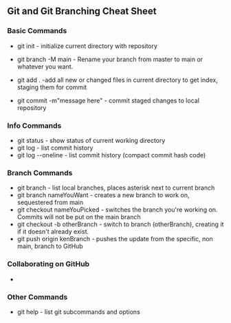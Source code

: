 ## Git and Git Branching Cheat Sheet


### Basic Commands
* git init - initialize current directory with repository

* git branch -M main - Rename your branch from master to main or whatever you want.

* git add . -add all new or changed files in current directory to get index, staging them for commit

* git commit -m"message here" - commit staged changes to local repository
### Info Commands
* git status - show status of current working directory
* git log - list commit history
* git log --oneline - list commit history (compact commit hash code)

### Branch Commands
* git branch - list local branches, places asterisk next to current branch
* git branch nameYouWant - creates a new branch to work on, sequestered from main
* git checkout nameYouPicked - switches the branch you're working on. Commits will not be put on the main branch
* git checkout -b otherBranch - switch to branch (otherBranch), creating it if it doesn't already exist.
*  git push origin kenBranch - pushes the update from the specific, non main, branch to GitHub

### Collaborating on GitHub
*

### Other Commands
* git help - list git subcommands and options
